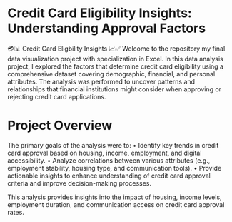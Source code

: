# Credit Card Eligibility Insights: Understanding Approval Factors

💳📊 Credit Card Eligbility Insights 📈✅ Welcome to the repository my final data visualization project with specialization in Excel. In this data analysis project, I explored the factors that determine credit card eligibility using a comprehensive dataset covering demographic, financial, and personal attributes. The analysis was performed to uncover patterns and relationships that financial institutions might consider when approving or rejecting credit card applications.

# **Project Overview**
The primary goals of the analysis were to:
•	Identify key trends in credit card approval based on housing, income, employment, and digital accessibility.
•	Analyze correlations between various attributes (e.g., employment stability, housing type, and communication tools).
•	Provide actionable insights to enhance understanding of credit card approval criteria and improve decision-making processes.

This analysis provides insights into the impact of housing, income levels, employment duration, and communication access on credit card approval rates.

